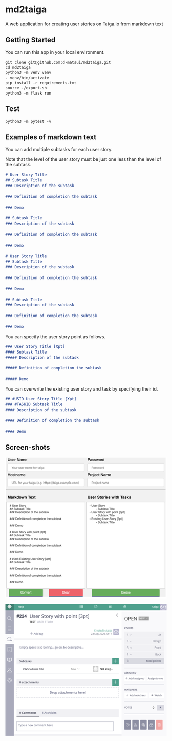 # md2taiga

A web application for creating user stories on Taiga.io from markdown text

## Getting Started

You can run this app in your local environment.

``` shell
git clone git@github.com:d-matsui/md2taiga.git
cd md2taiga
python3 -m venv venv
. venv/bin/activate
pip install -r requirements.txt
source ./export.sh
python3 -m flask run
```

## Test

```shell
python3 -m pytest -v
```

## Examples of markdown text

You can add multiple subtasks for each user story.

Note that the level of the user story must be just one less than the level of the subtask.

``` markdown
# User Story Title
## Subtask Title
### Description of the subtask

### Definition of completion the subtask

### Demo

## Subtask Title
### Description of the subtask

### Definition of completion the subtask

### Demo

# User Story Title
## Subtask Title
### Description of the subtask

### Definition of completion the subtask

### Demo

## Subtask Title
### Description of the subtask

### Definition of completion the subtask

### Demo

```

You can specify the user story point as follows.

``` markdown
### User Story Title [Xpt]
#### Subtask Title
##### Description of the subtask

##### Definition of completion the subtask

##### Demo
```

You can overwrite the existing user story and task by specifying their id.

``` markdown
## #USID User Story Title [Xpt]
### #TASKID Subtask Title
#### Description of the subtask

#### Definition of completion the subtask

#### Demo
```

## Screen-shots

![md2taiga](md2taiga/static/md2taiga-example.png)

![md2taiga](md2taiga/static/taiga-example.png)
